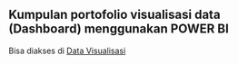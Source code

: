 ## Kumpulan portofolio visualisasi data (Dashboard) menggunakan POWER BI <br> 
Bisa diakses di <a href="https://rahelcecilia.github.io/home.html">Data Visualisasi</a>
